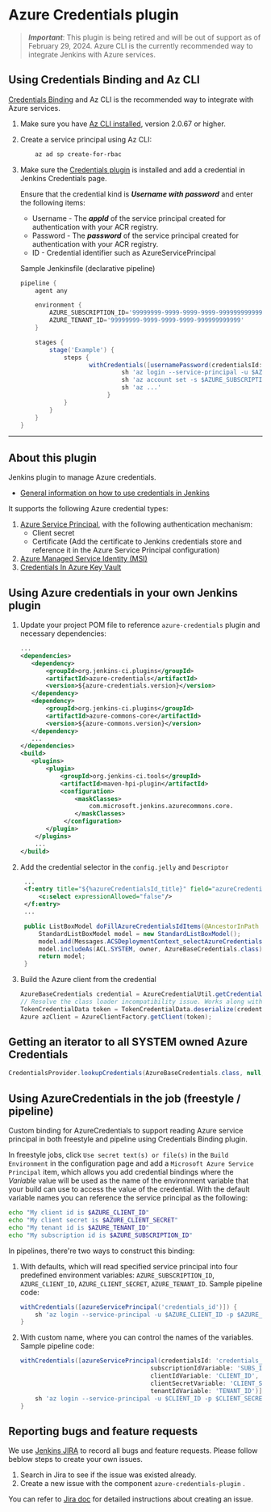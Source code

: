 # Azure Credentials plugin

> ***Important***: This plugin is being retired and will be out of support as of February 29, 2024. Azure CLI is the currently recommended way to integrate Jenkins with Azure services.

## Using Credentials Binding and Az CLI

[Credentials Binding](https://plugins.jenkins.io/credentials-binding/) and Az CLI is the recommended way to integrate with Azure services.

1. Make sure you have [Az CLI installed](https://docs.microsoft.com/en-us/cli/azure/install-azure-cli), version 2.0.67 or higher.
2. Create a service principal using Az CLI:

    ```bash
        az ad sp create-for-rbac
    ```

3. Make sure the [Credentials plugin](https://plugins.jenkins.io/credentials/) is installed and add a credential in Jenkins Credentials page.

    Ensure that the credential kind is ***Username with password*** and enter the following items:
    * Username - The ***appId*** of the service principal created for authentication with your ACR registry.
    * Password - The ***password*** of the service principal created for authentication with your ACR registry.
    * ID - Credential identifier such as AzureServicePrincipal

    Sample Jenkinsfile (declarative pipeline)

    ```groovy
    pipeline {
        agent any

        environment {
            AZURE_SUBSCRIPTION_ID='99999999-9999-9999-9999-999999999999'
            AZURE_TENANT_ID='99999999-9999-9999-9999-999999999999'
        }

        stages {
            stage('Example') {
                steps {
                       withCredentials([usernamePassword(credentialsId: 'myAzureCredential', passwordVariable: 'AZURE_CLIENT_SECRET', usernameVariable: 'AZURE_CLIENT_ID')]) {
                                sh 'az login --service-principal -u $AZURE_CLIENT_ID -p $AZURE_CLIENT_SECRET -t $AZURE_TENANT_ID'
                                sh 'az account set -s $AZURE_SUBSCRIPTION_ID'
                                sh 'az ...'
                            }
                }
            }
        }
    }
    ```

---

## About this plugin

Jenkins plugin to manage Azure credentials.

* [General information on how to use credentials in Jenkins](https://wiki.jenkins-ci.org/display/JENKINS/Credentials+Plugin)

It supports the following Azure credential types:

1. [Azure Service Principal](https://docs.microsoft.com/en-us/azure/azure-resource-manager/resource-group-create-service-principal-portal),
   with the following authentication mechanism:
   * Client secret
   * Certificate (Add the certificate to Jenkins credentials store and reference it in the Azure Service Principal configuration)
1. [Azure Managed Service Identity (MSI)](https://docs.microsoft.com/en-us/azure/active-directory/msi-overview)
1. [Credentials In Azure Key Vault](https://docs.microsoft.com/en-us/azure/key-vault/key-vault-get-started)

## Using Azure credentials in your own Jenkins plugin

1. Update your project POM file to reference `azure-credentials` plugin and necessary dependencies:

   ```xml
   ...
   <dependencies>
      <dependency>
          <groupId>org.jenkins-ci.plugins</groupId>
          <artifactId>azure-credentials</artifactId>
          <version>${azure-credentials.version}</version>
      </dependency>
      <dependency>
          <groupId>org.jenkins-ci.plugins</groupId>
          <artifactId>azure-commons-core</artifactId>
          <version>${azure-commons.version}</version>
      </dependency>
      ...
   </dependencies>
   <build>
      <plugins>
          <plugin>
              <groupId>org.jenkins-ci.tools</groupId>
              <artifactId>maven-hpi-plugin</artifactId>
              <configuration>
                  <maskClasses>
                      com.microsoft.jenkins.azurecommons.core.
                  </maskClasses>
               </configuration>
          </plugin>
       </plugins>
       ...
   </build>
   ```

1. Add the credential selector in the `config.jelly` and `Descriptor`
   ```Xml
    ...
    <f:entry title="${%azureCredentialsId_title}" field="azureCredentialsId">
        <c:select expressionAllowed="false"/>
    </f:entry>
    ...
   ```
   ```Java
    public ListBoxModel doFillAzureCredentialsIdItems(@AncestorInPath Item owner) {
        StandardListBoxModel model = new StandardListBoxModel();
        model.add(Messages.ACSDeploymentContext_selectAzureCredentials(), Constants.INVALID_OPTION);
        model.includeAs(ACL.SYSTEM, owner, AzureBaseCredentials.class);
        return model;
    }
   ```

1. Build the Azure client from the credential

   ```Java
   AzureBaseCredentials credential = AzureCredentialUtil.getCredential2(credentialsId);
   // Resolve the class loader incompatibility issue. Works along with maskClasses in the POM
   TokenCredentialData token = TokenCredentialData.deserialize(credential.serializeToTokenData());
   Azure azClient = AzureClientFactory.getClient(token);
   ```

## Getting an iterator to all SYSTEM owned Azure Credentials

```Java
CredentialsProvider.lookupCredentials(AzureBaseCredentials.class, null, ACL.SYSTEM, Collections.<DomainRequirement>emptyList());
```

## Using AzureCredentials in the job (freestyle / pipeline)

Custom binding for AzureCredentials to support reading Azure service principal in both freestyle and pipeline using Credentials Binding plugin. 

In freestyle jobs, click `Use secret text(s) or file(s)` in the `Build Environment` in the configuration page and add a `Microsoft Azure Service Principal` item, which allows you add credential bindings where the *Variable* value will be used as the name of the environment variable that your build can use to access the value of the credential. With the default variable names you can reference the service principal as the following:

```bash
echo "My client id is $AZURE_CLIENT_ID"
echo "My client secret is $AZURE_CLIENT_SECRET"
echo "My tenant id is $AZURE_TENANT_ID"
echo "My subscription id is $AZURE_SUBSCRIPTION_ID"
```

In pipelines, there're two ways to construct this binding:

1.  With defaults, which will read specified service principal into four predefined environment variables: `AZURE_SUBSCRIPTION_ID`, `AZURE_CLIENT_ID`, `AZURE_CLIENT_SECRET`, `AZURE_TENANT_ID`. Sample pipeline code:

    ```groovy
    withCredentials([azureServicePrincipal('credentials_id')]) {
        sh 'az login --service-principal -u $AZURE_CLIENT_ID -p $AZURE_CLIENT_SECRET -t $AZURE_TENANT_ID'
    }
    ```

2.  With custom name, where you can control the names of the variables. Sample pipeline code:

    ```groovy
    withCredentials([azureServicePrincipal(credentialsId: 'credentials_id',
                                        subscriptionIdVariable: 'SUBS_ID',
                                        clientIdVariable: 'CLIENT_ID',
                                        clientSecretVariable: 'CLIENT_SECRET',
                                        tenantIdVariable: 'TENANT_ID')]) {
        sh 'az login --service-principal -u $CLIENT_ID -p $CLIENT_SECRET -t $TENANT_ID'
    }
    ```

## Reporting bugs and feature requests

We use [Jenkins JIRA](https://issues.jenkins-ci.org/) to record all bugs and feature requests. Please follow beblow steps to create your own issues.

1. Search in Jira to see if the issue was existed already.
2. Create a new issue with the component `azure-credentials-plugin` .

You can refer to [Jira doc](https://confluence.atlassian.com/jiracoreserver/creating-issues-and-sub-tasks-939937904.html#Creatingissuesandsub-tasks-Creatinganissue) for detailed instructions about creating an issue.
